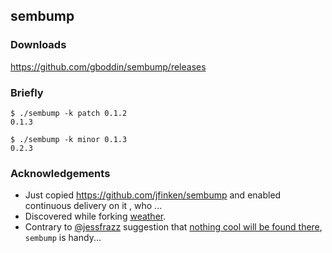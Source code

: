 sembump
---

### Downloads

https://github.com/gboddin/sembump/releases


### Briefly

    $ ./sembump -k patch 0.1.2
    0.1.3

    $ ./sembump -k minor 0.1.3
    0.2.3

   
### Acknowledgements
* Just copied https://github.com/jfinken/sembump and enabled continuous delivery on it , who ...
* Discovered while forking [weather](https://github.com/jfinken/weather).
* Contrary to [@jessfrazz](https://github.com/jessfraz) suggestion that [nothing cool will be found there](https://github.com/jessfraz/junk), `sembump` is handy...
